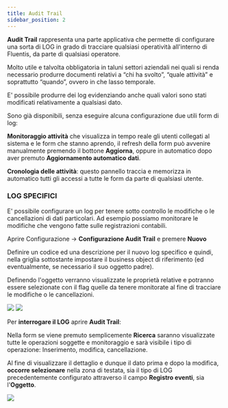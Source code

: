 ```yaml
---
title: Audit Trail
sidebar_position: 2
---
```




**Audit Trail** rappresenta una parte applicativa che permette di configurare una sorta di LOG in grado di tracciare qualsiasi operatività all'interno di Fluentis, da parte di qualsiasi operatore.

Molto utile e talvolta obbligatoria in taluni settori aziendali nei quali si renda necessario produrre documenti relativi a “chi ha svolto”, “quale attività” e soprattutto “quando”, ovvero in che lasso temporale.

E' possibile produrre dei log evidenziando anche quali valori sono stati modificati relativamente a qualsiasi dato.

Sono già disponibili, senza eseguire alcuna configurazione due utili form di log: 

**Monitoraggio attività** che visualizza in tempo reale gli utenti collegati al sistema e le form che stanno aprendo, il refresh della form può avvenire manualmente premendo il bottone **Aggiorna**, oppure in automatico dopo aver premuto **Aggiornamento automatico dati**.

**Cronologia delle attività**: questo pannello traccia e memorizza in automatico tutti gli accessi a tutte le form da parte di qualsiasi utente. 


### LOG SPECIFICI

E' possibile configurare un log per tenere sotto controllo le modifiche o le cancellazioni di dati particolari. Ad esempio possiamo monitorare le modifiche che vengono fatte sulle registrazioni contabili.

Aprire Configurazione -> **Configurazione Audit Trail** e premere **Nuovo**

Definire un codice ed una descrizione per il nuovo log specifico e quindi, nella griglia sottostante impostare il business object di riferimento (ed eventualmente, se necessario il suo oggetto padre).

Definendo l'oggetto verranno visualizzate le proprietà relative e potranno essere selezionate con il flag quelle da tenere monitorate al fine di tracciare le modifiche o le cancellazioni.

![](/img/it-it/applications/audittrail/audittrail.png)
![](/img/it-it/finance-area/declarations/declarations/electronic-invoice-for-foreign/image01.png)

Per **interrogare il LOG** aprire **Audit Trail**:

Nella form se viene premuto semplicemente **Ricerca** saranno visualizzate tutte le operazioni soggette e monitoraggio e sarà visibile i tipo di operazione: Inserimento, modifica, cancellazione.

Al fine di visualizzare il dettaglio e dunque il dato prima e dopo la modifica, **occorre selezionare** nella zona di testata, sia il tipo di LOG precedentemente configurato attraverso il campo **Registro eventi**, sia l'**Oggetto**.


![](/img/it-it/applications/audittrail/audittrail2.png)


